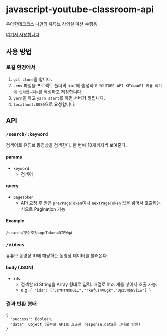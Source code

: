 # javascript-youtube-classroom-api

우아한테크코스 나만의 유튜브 강의실 미션 수행용

[여기서 사용합니다](https://github.com/Puterism/javascript-youtube-classroom)


## 사용 방법

### 로컬 환경에서

1. `git clone`을 합니다.
2. `.env` 파일을 프로젝트 폴더의 root에 생성하고 `YOUTUBE_API_KEY=<API 키를 여기에 입력합니다>`를 작성하고 저장합니다.
3. `yarn`을 하고 `yarn start`를 하면 서버가 열립니다.
4. `localhost:8080`으로 요청합니다.


## API

### `/search/:keyword`

검색어로 유튜브 동영상을 검색한다. 한 번에 10개까지씩 보여준다.

#### params

- `keyword`
  - 검색어

#### query

- `pageToken`
  - API 요청 후 받은 `prevPageToken`이나 `nextPageToken` 값을 넣어서 호출하는 식으로 Pagination 가능

#### Example
```
/search/무야호?pageToken=OIRWqA
```


### `/videos`

유튜브 동영상 ID에 해당하는 동영상 데이터를 불러온다.

#### body (JSON)

- `ids`
  - 검색할 id String을 Array 형태로 입력. 배열로 여러 개를 넣어서 호출 가능.
  - e.g. `{ "ids": ["JsYMtNXDO1I","rkWfus4VUgk","0pz5WbNSiIw"] }`


### 결과 반환 형태

```
{
  "success": Boolean,
  "data": Object (유튜브 API로 호출한 response.data를 그대로 반환)
}
```
